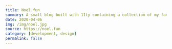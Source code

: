 ```yaml
---
title: Noel.fun
summary: A small blog built with 11ty containing a collection of my favorite fun facts. Read, have a laugh, share with friends on Twitter. Personal project.
date: 2020-04-06
img: /img/noel.jpg
source: https://noel.fun
category: [development, design]
permalink: false
---
```

